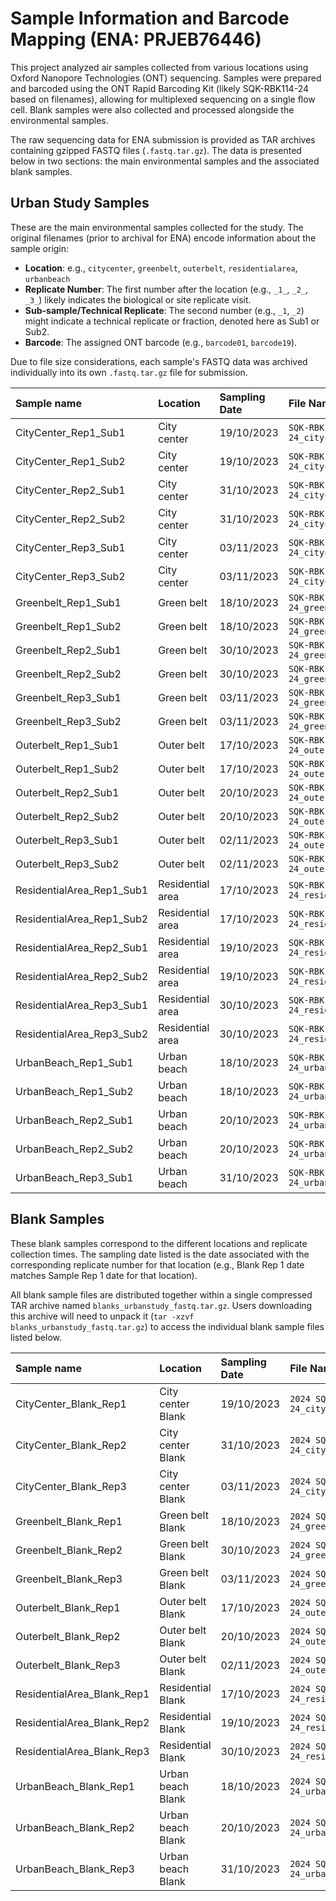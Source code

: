 # Sample Information and Barcode Mapping (ENA: PRJEB76446)

This project analyzed air samples collected from various locations using Oxford Nanopore Technologies (ONT) sequencing. Samples were prepared and barcoded using the ONT Rapid Barcoding Kit (likely SQK-RBK114-24 based on filenames), allowing for multiplexed sequencing on a single flow cell. Blank samples were also collected and processed alongside the environmental samples.

The raw sequencing data for ENA submission is provided as TAR archives containing gzipped FASTQ files (`.fastq.tar.gz`). The data is presented below in two sections: the main environmental samples and the associated blank samples.

## Urban Study Samples

These are the main environmental samples collected for the study. The original filenames (prior to archival for ENA) encode information about the sample origin:

* **Location**: e.g., `citycenter`, `greenbelt`, `outerbelt`, `residentialarea`, `urbanbeach`
* **Replicate Number**: The first number after the location (e.g., `_1_`, `_2_`, `_3_`) likely indicates the biological or site replicate visit.
* **Sub-sample/Technical Replicate**: The second number (e.g., `_1`, `_2`) might indicate a technical replicate or fraction, denoted here as Sub1 or Sub2.
* **Barcode**: The assigned ONT barcode (e.g., `barcode01`, `barcode19`).

Due to file size considerations, each sample's FASTQ data was archived individually into its own `.fastq.tar.gz` file for submission.

| Sample name                | Location         | Sampling Date | File Name                                                   | Barcode   |
| :------------------------- | :--------------- | :------------ | :---------------------------------------------------------- | :-------- |
| CityCenter_Rep1_Sub1       | City center      | 19/10/2023    | `SQK-RBK114-24_citycenter_1_1_barcode19.fastq.tar.gz`       | barcode19 |
| CityCenter_Rep1_Sub2       | City center      | 19/10/2023    | `SQK-RBK114-24_citycenter_1_2_barcode20.fastq.tar.gz`       | barcode20 |
| CityCenter_Rep2_Sub1       | City center      | 31/10/2023    | `SQK-RBK114-24_citycenter_2_1_barcode21.fastq.tar.gz`       | barcode21 |
| CityCenter_Rep2_Sub2       | City center      | 31/10/2023    | `SQK-RBK114-24_citycenter_2_2_barcode22.fastq.tar.gz`       | barcode22 |
| CityCenter_Rep3_Sub1       | City center      | 03/11/2023    | `SQK-RBK114-24_citycenter_3_1_barcode23.fastq.tar.gz`       | barcode23 |
| CityCenter_Rep3_Sub2       | City center      | 03/11/2023    | `SQK-RBK114-24_citycenter_3_2_barcode24.fastq.tar.gz`       | barcode24 |
| Greenbelt_Rep1_Sub1        | Green belt       | 18/10/2023    | `SQK-RBK114-24_greenbelt_1_1_barcode01.fastq.tar.gz`        | barcode01 |
| Greenbelt_Rep1_Sub2        | Green belt       | 18/10/2023    | `SQK-RBK114-24_greenbelt_1_2_barcode02.fastq.tar.gz`        | barcode02 |
| Greenbelt_Rep2_Sub1        | Green belt       | 30/10/2023    | `SQK-RBK114-24_greenbelt_2_1_barcode03.fastq.tar.gz`        | barcode03 |
| Greenbelt_Rep2_Sub2        | Green belt       | 30/10/2023    | `SQK-RBK114-24_greenbelt_2_2_barcode04.fastq.tar.gz`        | barcode04 |
| Greenbelt_Rep3_Sub1        | Green belt       | 03/11/2023    | `SQK-RBK114-24_greenbelt_3_1_barcode05.fastq.tar.gz`        | barcode05 |
| Greenbelt_Rep3_Sub2        | Green belt       | 03/11/2023    | `SQK-RBK114-24_greenbelt_3_2_barcode06.fastq.tar.gz`        | barcode06 |
| Outerbelt_Rep1_Sub1        | Outer belt       | 17/10/2023    | `SQK-RBK114-24_outerbelt_1_1_barcode01.fastq.tar.gz`        | barcode01 |
| Outerbelt_Rep1_Sub2        | Outer belt       | 17/10/2023    | `SQK-RBK114-24_outerbelt_1_2_barcode02.fastq.tar.gz`        | barcode02 |
| Outerbelt_Rep2_Sub1        | Outer belt       | 20/10/2023    | `SQK-RBK114-24_outerbelt_2_1_barcode03.fastq.tar.gz`        | barcode03 |
| Outerbelt_Rep2_Sub2        | Outer belt       | 20/10/2023    | `SQK-RBK114-24_outerbelt_2_2_barcode04.fastq.tar.gz`        | barcode04 |
| Outerbelt_Rep3_Sub1        | Outer belt       | 02/11/2023    | `SQK-RBK114-24_outerbelt_3_1_barcode05.fastq.tar.gz`        | barcode05 |
| Outerbelt_Rep3_Sub2        | Outer belt       | 02/11/2023    | `SQK-RBK114-24_outerbelt_3_2_barcode06.fastq.tar.gz`        | barcode06 |
| ResidentialArea_Rep1_Sub1  | Residential area | 17/10/2023    | `SQK-RBK114-24_residentialarea_1_1_barcode13.fastq.tar.gz`  | barcode13 |
| ResidentialArea_Rep1_Sub2  | Residential area | 17/10/2023    | `SQK-RBK114-24_residentialarea_1_2_barcode14.fastq.tar.gz`  | barcode14 |
| ResidentialArea_Rep2_Sub1  | Residential area | 19/10/2023    | `SQK-RBK114-24_residentialarea_2_1_barcode15.fastq.tar.gz`  | barcode15 |
| ResidentialArea_Rep2_Sub2  | Residential area | 19/10/2023    | `SQK-RBK114-24_residentialarea_2_2_barcode16.fastq.tar.gz`  | barcode16 |
| ResidentialArea_Rep3_Sub1  | Residential area | 30/10/2023    | `SQK-RBK114-24_residentialarea_3_1_barcode17.fastq.tar.gz`  | barcode17 |
| ResidentialArea_Rep3_Sub2  | Residential area | 30/10/2023    | `SQK-RBK114-24_residentialarea_3_2_barcode18.fastq.tar.gz`  | barcode18 |
| UrbanBeach_Rep1_Sub1       | Urban beach      | 18/10/2023    | `SQK-RBK114-24_urbanbeach_1_1_barcode07.fastq.tar.gz`       | barcode07 |
| UrbanBeach_Rep1_Sub2       | Urban beach      | 18/10/2023    | `SQK-RBK114-24_urbanbeach_1_2_barcode08.fastq.tar.gz`       | barcode08 |
| UrbanBeach_Rep2_Sub1       | Urban beach      | 20/10/2023    | `SQK-RBK114-24_urbanbeach_2_1_barcode09.fastq.tar.gz`       | barcode09 |
| UrbanBeach_Rep2_Sub2       | Urban beach      | 20/10/2023    | `SQK-RBK114-24_urbanbeach_2_2_barcode11.fastq.tar.gz`       | barcode11 |
| UrbanBeach_Rep3_Sub1       | Urban beach      | 31/10/2023    | `SQK-RBK114-24_urbanbeach_3_1_barcode12.fastq.tar.gz`       | barcode12 |

## Blank Samples

These blank samples correspond to the different locations and replicate collection times. The sampling date listed is the date associated with the corresponding replicate number for that location (e.g., Blank Rep 1 date matches Sample Rep 1 date for that location).

All blank sample files are distributed together within a single compressed TAR archive named `blanks_urbanstudy_fastq.tar.gz`. Users downloading this archive will need to unpack it (`tar -xzvf blanks_urbanstudy_fastq.tar.gz`) to access the individual blank sample files listed below.

| Sample name                  | Location             | Sampling Date | File Name (within archive)                                | Barcode   |
| :--------------------------- | :------------------- | :------------ | :-------------------------------------------------------- | :-------- |
| CityCenter_Blank_Rep1        | City center Blank    | 19/10/2023    | `2024 SQK-RBK114-24_citycenter_blank_1_barcode04.fastq`     | barcode04 |
| CityCenter_Blank_Rep2        | City center Blank    | 31/10/2023    | `2024 SQK-RBK114-24_citycenter_blank_2_barcode05.fastq`     | barcode05 |
| CityCenter_Blank_Rep3        | City center Blank    | 03/11/2023    | `2024 SQK-RBK114-24_citycenter_blank_3_barcode06.fastq`     | barcode06 |
| Greenbelt_Blank_Rep1         | Green belt Blank     | 18/10/2023    | `2024 SQK-RBK114-24_greenbelt_blank_1_barcode07.fastq`      | barcode07 |
| Greenbelt_Blank_Rep2         | Green belt Blank     | 30/10/2023    | `2024 SQK-RBK114-24_greenbelt_blank_2_barcode08.fastq`      | barcode08 |
| Greenbelt_Blank_Rep3         | Green belt Blank     | 03/11/2023    | `2024 SQK-RBK114-24_greenbelt_blank_3_barcode09.fastq`      | barcode09 |
| Outerbelt_Blank_Rep1         | Outer belt Blank     | 17/10/2023    | `2024 SQK-RBK114-24_outerbelt_blank_1_barcode13.fastq`      | barcode13 |
| Outerbelt_Blank_Rep2         | Outer belt Blank     | 20/10/2023    | `2024 SQK-RBK114-24_outerbelt_blank_2_barcode14.fastq`      | barcode14 |
| Outerbelt_Blank_Rep3         | Outer belt Blank     | 02/11/2023    | `2024 SQK-RBK114-24_outerbelt_blank_3_barcode15.fastq`      | barcode15 |
| ResidentialArea_Blank_Rep1   | Residential Blank    | 17/10/2023    | `2024 SQK-RBK114-24_residentialarea_blank_1_barcode01.fastq`| barcode01 |
| ResidentialArea_Blank_Rep2   | Residential Blank    | 19/10/2023    | `2024 SQK-RBK114-24_residentialarea_blank_2_barcode02.fastq`| barcode02 |
| ResidentialArea_Blank_Rep3   | Residential Blank    | 30/10/2023    | `2024 SQK-RBK114-24_residentialarea_blank_3_barcode03.fastq`| barcode03 |
| UrbanBeach_Blank_Rep1        | Urban beach Blank    | 18/10/2023    | `2024 SQK-RBK114-24_urbanbeach_blank_1_barcode10.fastq`     | barcode10 |
| UrbanBeach_Blank_Rep2        | Urban beach Blank    | 20/10/2023    | `2024 SQK-RBK114-24_urbanbeach_blank_2_barcode11.fastq`     | barcode11 |
| UrbanBeach_Blank_Rep3        | Urban beach Blank    | 31/10/2023    | `2024 SQK-RBK114-24_urbanbeach_blank_3_barcode12.fastq`     | barcode12 |
